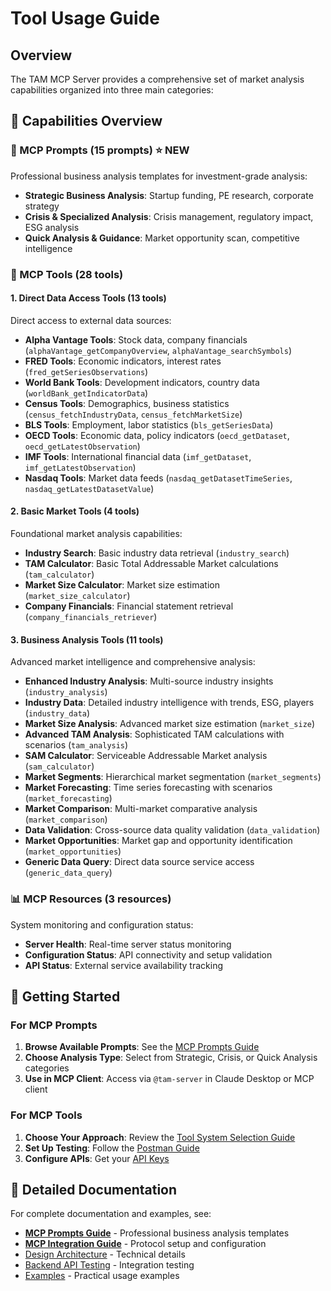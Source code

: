 # Tool Usage Guide

## Overview

The TAM MCP Server provides a comprehensive set of market analysis capabilities organized into three main categories:

## 🚀 Capabilities Overview

### 📝 MCP Prompts (15 prompts) ⭐ **NEW**
Professional business analysis templates for investment-grade analysis:
- **Strategic Business Analysis**: Startup funding, PE research, corporate strategy
- **Crisis & Specialized Analysis**: Crisis management, regulatory impact, ESG analysis  
- **Quick Analysis & Guidance**: Market opportunity scan, competitive intelligence

### 🔧 MCP Tools (28 tools)

#### 1. Direct Data Access Tools (13 tools)

Direct access to external data sources:

- **Alpha Vantage Tools**: Stock data, company financials (`alphaVantage_getCompanyOverview`, `alphaVantage_searchSymbols`)
- **FRED Tools**: Economic indicators, interest rates (`fred_getSeriesObservations`)
- **World Bank Tools**: Development indicators, country data (`worldBank_getIndicatorData`)
- **Census Tools**: Demographics, business statistics (`census_fetchIndustryData`, `census_fetchMarketSize`)
- **BLS Tools**: Employment, labor statistics (`bls_getSeriesData`)
- **OECD Tools**: Economic data, policy indicators (`oecd_getDataset`, `oecd_getLatestObservation`)
- **IMF Tools**: International financial data (`imf_getDataset`, `imf_getLatestObservation`)
- **Nasdaq Tools**: Market data feeds (`nasdaq_getDatasetTimeSeries`, `nasdaq_getLatestDatasetValue`)

#### 2. Basic Market Tools (4 tools)

Foundational market analysis capabilities:

- **Industry Search**: Basic industry data retrieval (`industry_search`)
- **TAM Calculator**: Basic Total Addressable Market calculations (`tam_calculator`)
- **Market Size Calculator**: Market size estimation (`market_size_calculator`)
- **Company Financials**: Financial statement retrieval (`company_financials_retriever`)

#### 3. Business Analysis Tools (11 tools)

Advanced market intelligence and comprehensive analysis:

- **Enhanced Industry Analysis**: Multi-source industry insights (`industry_analysis`)
- **Industry Data**: Detailed industry intelligence with trends, ESG, players (`industry_data`)
- **Market Size Analysis**: Advanced market size estimation (`market_size`)
- **Advanced TAM Analysis**: Sophisticated TAM calculations with scenarios (`tam_analysis`)
- **SAM Calculator**: Serviceable Addressable Market analysis (`sam_calculator`)
- **Market Segments**: Hierarchical market segmentation (`market_segments`)
- **Market Forecasting**: Time series forecasting with scenarios (`market_forecasting`)
- **Market Comparison**: Multi-market comparative analysis (`market_comparison`)
- **Data Validation**: Cross-source data quality validation (`data_validation`)
- **Market Opportunities**: Market gap and opportunity identification (`market_opportunities`)
- **Generic Data Query**: Direct data source service access (`generic_data_query`)

### 📊 MCP Resources (3 resources)

System monitoring and configuration status:

- **Server Health**: Real-time server status monitoring
- **Configuration Status**: API connectivity and setup validation  
- **API Status**: External service availability tracking

## 🚀 Getting Started

### For MCP Prompts

1. **Browse Available Prompts**: See the [MCP Prompts Guide](mcp-prompts-guide.md)
2. **Choose Analysis Type**: Select from Strategic, Crisis, or Quick Analysis categories
3. **Use in MCP Client**: Access via `@tam-server` in Claude Desktop or MCP client

### For MCP Tools

1. **Choose Your Approach**: Review the [Tool System Selection Guide](../TOOL-SYSTEM-SELECTION-GUIDE.md)
2. **Set Up Testing**: Follow the [Postman Guide](postman-guide.md)
3. **Configure APIs**: Get your [API Keys](getting-api-keys.md)

## 📖 Detailed Documentation

For complete documentation and examples, see:

- **[MCP Prompts Guide](mcp-prompts-guide.md)** - Professional business analysis templates
- **[MCP Integration Guide](mcp-integration.md)** - Protocol setup and configuration
- [Design Architecture](../DESIGN-ARCHITECTURE.md) - Technical details
- [Backend API Testing](../BACKEND-API-TESTING.md) - Integration testing
- [Examples](../../examples/) - Practical usage examples
